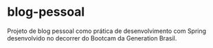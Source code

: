 # blog-pessoal
Projeto de blog pessoal como prática de desenvolvimento com Spring desenvolvido no decorrer do Bootcam da Generation Brasil.
